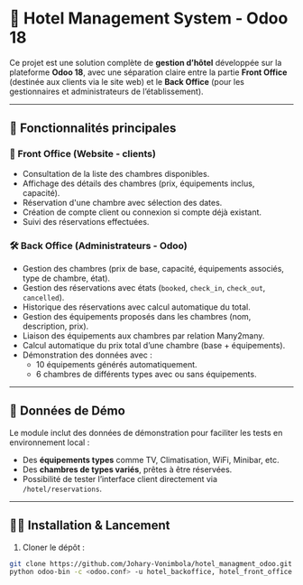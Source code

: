 # 🏨 Hotel Management System - Odoo 18

Ce projet est une solution complète de **gestion d’hôtel** développée sur la plateforme **Odoo 18**, avec une séparation claire entre la partie **Front Office** (destinée aux clients via le site web) et le **Back Office** (pour les gestionnaires et administrateurs de l’établissement).

---


## 📌 Fonctionnalités principales

### 🧾 Front Office (Website - clients)

- Consultation de la liste des chambres disponibles.
- Affichage des détails des chambres (prix, équipements inclus, capacité).
- Réservation d'une chambre avec sélection des dates.
- Création de compte client ou connexion si compte déjà existant.
- Suivi des réservations effectuées.

### 🛠️ Back Office (Administrateurs - Odoo)

- Gestion des chambres (prix de base, capacité, équipements associés, type de chambre, état).
- Gestion des réservations avec états (`booked`, `check_in`, `check_out`, `cancelled`).
- Historique des réservations avec calcul automatique du total.
- Gestion des équipements proposés dans les chambres (nom, description, prix).
- Liaison des équipements aux chambres par relation Many2many.
- Calcul automatique du prix total d’une chambre (base + équipements).
- Démonstration des données avec :
  - 10 équipements générés automatiquement.
  - 6 chambres de différents types avec ou sans équipements.

---

## 🧪 Données de Démo

Le module inclut des données de démonstration pour faciliter les tests en environnement local :
- Des **équipements types** comme TV, Climatisation, WiFi, Minibar, etc.
- Des **chambres de types variés**, prêtes à être réservées.
- Possibilité de tester l’interface client directement via `/hotel/reservations`.

---

## 🧑‍💻 Installation & Lancement

1. Cloner le dépôt :
```bash
git clone https://github.com/Johary-Vonimbola/hotel_managment_odoo.git
python odoo-bin -c <odoo.conf> -u hotel_backoffice, hotel_front_office
